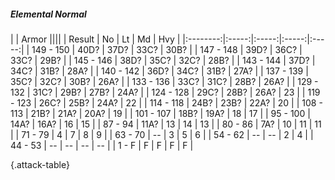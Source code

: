 ##### Elemental Normal

|      |   Armor   ||||
|   Result   |   No   |   Lt   |   Md   |   Hvy   |
|:--------:|:-----:|:-----:|:-----:|:-----:|
| 149 - 150 | 40D? | 37D? | 33C? | 30B? |
| 147 - 148 | 39D? | 36C? | 33C? | 29B? |
| 145 - 146 | 38D? | 35C? | 32C? | 28B? |
| 143 - 144 | 37D? | 34C? | 31B? | 28A? |
| 140 - 142 | 36D? | 34C? | 31B? | 27A? |
| 137 - 139 | 35C? | 32C? | 30B? | 26A? |
| 133 - 136 | 33C? | 31C? | 28B? | 26A? |
| 129 - 132 | 31C? | 29B? | 27B? | 24A? |
| 124 - 128 | 29C? | 28B? | 26A? | 23 |
| 119 - 123 | 26C? | 25B? | 24A? | 22 |
| 114 - 118 | 24B? | 23B? | 22A? | 20 |
| 108 - 113 | 21B? | 21A? | 20A? | 19 |
| 101 - 107 | 18B? | 19A? | 18 | 17 |
| 95 - 100 | 14A? | 16A? | 16 | 15 |
| 87 - 94 | 11A? | 13 | 14 | 13 |
| 80 - 86 | 7A? | 10 | 11 | 11 |
| 71 - 79 | 4 | 7 | 8 | 9 |
| 63 - 70 | --  | 3 | 5 | 6 |
| 54 - 62 | --  | --  | 2 | 4 |
| 44 - 53 | --  | --  | --  | --  |
| 1 - F | F | F | F | F |

{.attack-table}

